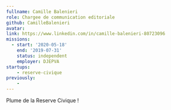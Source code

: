 ```yaml
---
fullname: Camille Balenieri
role: Chargee de communication editoriale
github: CamilleBalenieri
avatar:
link: https://www.linkedin.com/in/camille-balenieri-80723096
missions:
  - start: '2020-05-18'
    end: '2019-07-31'
    status: independent
    employer: DJEPVA
startups:
    - reserve-civique
previously:
    -
---
```


Plume de la Reserve Civique ! 
